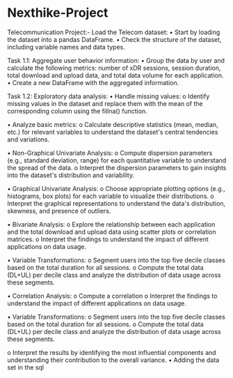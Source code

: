 # Nexthike-Project
Telecommunication Project:-
Load the Telecom dataset:
•	Start by loading the dataset into a pandas DataFrame.
•	Check the structure of the dataset, including variable names and data types.

Task 1.1: Aggregate user behavior information:
•	Group the data by user and calculate the following metrics: number of xDR sessions, session duration, total download and upload data, and total data volume for each application.
•	Create a new DataFrame with the aggregated information.

Task 1.2: Exploratory data analysis:
•	Handle missing values:
o	Identify missing values in the dataset and replace them with the mean of the corresponding column using the fillna() function.

•	Analyze basic metrics:
o	Calculate descriptive statistics (mean, median, etc.) for relevant variables to understand the dataset's central tendencies and variations.

•	Non-Graphical Univariate Analysis:
o	Compute dispersion parameters (e.g., standard deviation, range) for each quantitative variable to understand the spread of the data.
o	Interpret the dispersion parameters to gain insights into the dataset's distribution and variability.

•	Graphical Univariate Analysis:
o	Choose appropriate plotting options (e.g., histograms, box plots) for each variable to visualize their distributions.
o	Interpret the graphical representations to understand the data's distribution, skewness, and presence of outliers.

•	Bivariate Analysis:
o	Explore the relationship between each application and the total download and upload data using scatter plots or correlation matrices.
o	Interpret the findings to understand the impact of different applications on data usage.

•	Variable Transformations:
o	Segment users into the top five decile classes based on the total duration for all sessions.
o	Compute the total data (DL+UL) per decile class and analyze the distribution of data usage across these segments.

•	Correlation Analysis:
o	Compute a correlation
o	Interpret the findings to understand the impact of different applications on data usage.

•	Variable Transformations:
o	Segment users into the top five decile classes based on the total duration for all sessions.
o	Compute the total data (DL+UL) per decile class and analyze the distribution of data usage across these segments.


o	Interpret the results by identifying the most influential components and understanding their contribution to the overall variance.
•	Adding the data set in the sql
